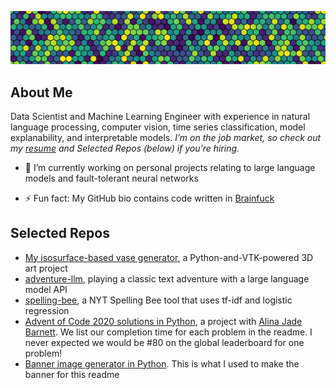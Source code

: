 
![image](cover_image.png)

## About Me

Data Scientist and Machine Learning Engineer with experience in natural language processing, computer vision, time series classification, model explanability, and interpretable models. *I’m on the job market, so check out my [resume](https://drive.google.com/file/d/1dtkw-Jbo9DwJQrXAMmUa1jVqRovOlD3d/view?usp=share_link) and Selected Repos (below) if you’re hiring.*

- 🔭 I’m currently working on personal projects relating to large language models and fault-tolerant neural networks
<!-- old versions of this bullet point
- 🔭 I’m currently working on projects in topic modeling, sentiment analysis, and document classification
-->
- ⚡ Fun fact: My GitHub bio contains code written in [Brainfuck](https://en.wikipedia.org/wiki/Brainfuck)

<!--
Other bullets I could add one day:

- 🔭 I’m currently working on ...
- 🌱 I’m currently learning ...
- 👯 I’m looking to collaborate on ...
- 🤔 I’m looking for help with ...
- 💬 Ask me about ...
- 📫 How to reach me: ...
- ⚡ Fun fact: ...
-->

## Selected Repos

- [My isosurface-based vase generator](https://github.com/JEHoctor/isosurface-vase), a Python-and-VTK-powered 3D art project
- [adventure-llm](https://github.com/JEHoctor/adventure-llm), playing a classic text adventure with a large language model API
- [spelling-bee](https://github.com/JEHoctor/spelling-bee), a NYT Spelling Bee tool that uses tf-idf and logistic regression
- [Advent of Code 2020 solutions in Python](https://github.com/alinajadebarnett/AoC2020), a project with [Alina Jade Barnett](https://github.com/alinajadebarnett). We list our completion time for each problem in the readme. I never expected we would be #80 on the global leaderboard for one problem!
- [Banner image generator in Python](https://github.com/JEHoctor/LinkedIn-Cover-Image). This is what I used to make the banner for this readme
<!-- old list entries
- [Advent of Code 2017 solutions in Rust](https://github.com/JEHoctor/AoC2017), a current solo project
-->
